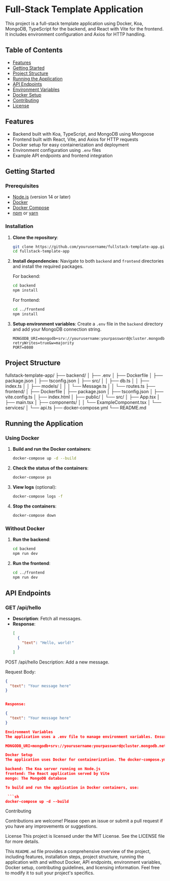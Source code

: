 # Full-Stack Template Application

This project is a full-stack template application using Docker, Koa, MongoDB, TypeScript for the backend, and React with Vite for the frontend. It includes environment configuration and Axios for HTTP handling.

## Table of Contents

- [Features](#features)
- [Getting Started](#getting-started)
- [Project Structure](#project-structure)
- [Running the Application](#running-the-application)
- [API Endpoints](#api-endpoints)
- [Environment Variables](#environment-variables)
- [Docker Setup](#docker-setup)
- [Contributing](#contributing)
- [License](#license)

## Features

- Backend built with Koa, TypeScript, and MongoDB using Mongoose
- Frontend built with React, Vite, and Axios for HTTP requests
- Docker setup for easy containerization and deployment
- Environment configuration using `.env` files
- Example API endpoints and frontend integration

## Getting Started

### Prerequisites

- [Node.js](https://nodejs.org/) (version 14 or later)
- [Docker](https://www.docker.com/)
- [Docker Compose](https://docs.docker.com/compose/)
- [npm](https://www.npmjs.com/) or [yarn](https://yarnpkg.com/)

### Installation

1. **Clone the repository**:
    ```sh
    git clone https://github.com/yourusername/fullstack-template-app.git
    cd fullstack-template-app
    ```

2. **Install dependencies**:
    Navigate to both `backend` and `frontend` directories and install the required packages.
    
    For backend:
    ```sh
    cd backend
    npm install
    ```

    For frontend:
    ```sh
    cd ../frontend
    npm install
    ```

3. **Setup environment variables**:
    Create a `.env` file in the `backend` directory and add your MongoDB connection string.
    ```env
    MONGODB_URI=mongodb+srv://yourusername:yourpassword@cluster.mongodb.net/database?retryWrites=true&w=majority
    PORT=8080
    ```

## Project Structure

fullstack-template-app/
├── backend/
│ ├── .env
│ ├── Dockerfile
│ ├── package.json
│ ├── tsconfig.json
│ ├── src/
│ │ ├── db.ts
│ │ ├── index.ts
│ │ ├── models/
│ │ │ └── Message.ts
│ │ └── routes.ts
├── frontend/
│ ├── Dockerfile
│ ├── package.json
│ ├── tsconfig.json
│ ├── vite.config.ts
│ ├── index.html
│ ├── public/
│ └── src/
│ ├── App.tsx
│ ├── main.tsx
│ ├── components/
│ │ └── ExampleComponent.tsx
│ └── services/
│ └── api.ts
├── docker-compose.yml
└── README.md


## Running the Application

### Using Docker

1. **Build and run the Docker containers**:
    ```sh
    docker-compose up -d --build
    ```

2. **Check the status of the containers**:
    ```sh
    docker-compose ps
    ```

3. **View logs** (optional):
    ```sh
    docker-compose logs -f
    ```

4. **Stop the containers**:
    ```sh
    docker-compose down
    ```

### Without Docker

1. **Run the backend**:
    ```sh
    cd backend
    npm run dev
    ```

2. **Run the frontend**:
    ```sh
    cd ../frontend
    npm run dev
    ```

## API Endpoints

### GET /api/hello

- **Description**: Fetch all messages.
- **Response**:
  ```json
  [
    {
      "text": "Hello, world!"
    }
  ]

POST /api/hello
Description: Add a new message.

Request Body:
```json
{
  "text": "Your message here"
}


Response:

{
  "text": "Your message here"
}

Environment Variables
The application uses a .env file to manage environment variables. Ensure you have a .env file in the backend directory with the following content:

MONGODB_URI=mongodb+srv://yourusername:yourpassword@cluster.mongodb.net/database?retryWrites=true&w=majority

Docker Setup
The application uses Docker for containerization. The docker-compose.yml file defines three services:

backend: The Koa server running on Node.js
frontend: The React application served by Vite
mongo: The MongoDB database

To build and run the application in Docker containers, use:

 ```sh
docker-compose up -d --build
```

Contributing

Contributions are welcome! Please open an issue or submit a pull request if you have any improvements or suggestions.

License
This project is licensed under the MIT License. See the LICENSE file for more details.


This `README.md` file provides a comprehensive overview of the project, including features, installation steps, project structure, running the application with and without Docker, API endpoints, environment variables, Docker setup, contributing guidelines, and licensing information. Feel free to modify it to suit your project's specifics.
